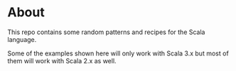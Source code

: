 # About

This repo contains some random patterns and recipes for the Scala language.

Some of the examples shown here will only work with Scala 3.x but most of them will work with Scala 2.x as well.